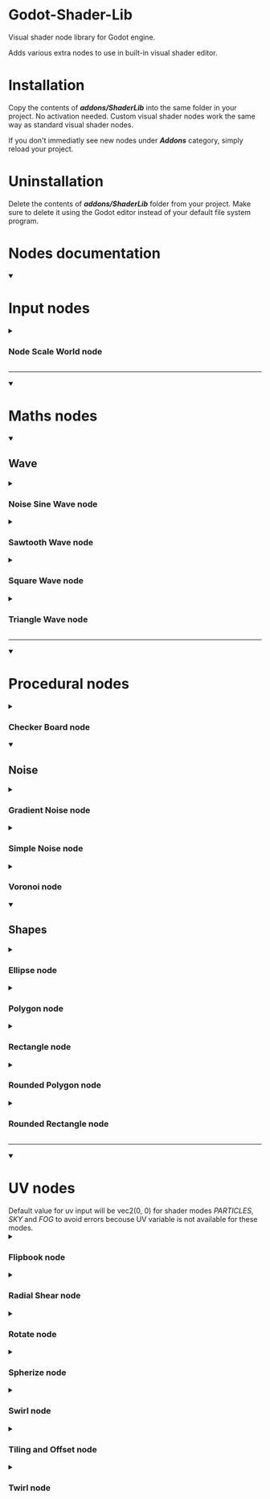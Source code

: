 # Godot-Shader-Lib
Visual shader node library for Godot engine.

Adds various extra nodes to use in built-in visual shader editor.
# Installation
Copy the contents of **_addons/ShaderLib_** into the same folder in your project. No activation needed. Custom visual shader nodes work the same way as standard visual shader nodes.

If you don't immediatly see new nodes under **_Addons_** category, simply reload your project.
# Uninstallation
Delete the contents of **_addons/ShaderLib_** folder from your project. Make sure to delete it using the Godot editor instead of your default file system program.
# Nodes documentation
<details open>
<summary><h1>Input nodes</h1></summary>
<details>
<summary><h3>Node Scale World node</h3></summary>
Provides accees to node scale in world space.
<hr>

**Outputs**
|Name|Type|Binding|Description|
|---|---|---|---|
|scale|vec3|None|Node/object scale in world space|
___
</details>
</details>
<hr>
<details open>
<summary><h1>Maths nodes</h1></summary>
<details open>
<summary><h2>Wave</h2></summary>
<details>
<summary><h3>Noise Sine Wave node</h3></summary>
Returns the sine of the value of input <b><i>in</i></b>. For variance, psuedo-random noise is added to the amplitude of the sine wave, within a range determined by input <b><i>min max</i></b>.
<hr>

**Inputs**
|Name|Type|Binding|Description|
|---|---|---|---|
|in|Dynamic vector|none|Input value|
|min max|vec2|none|Minimum and Maximum values for noise intensity|
  
**Outputs**
|Name|Type|Binding|Description|
|---|---|---|---|
|out|Dynamic vector|None|Output value|
___
</details>
<details>
<summary><h3>Sawtooth Wave node</h3></summary>
Returns a sawtooth wave from the value of input <b><i>in</i></b>. Resulting output values will be between -1 and 1.
<hr>

**Inputs**
|Name|Type|Binding|Description|
|---|---|---|---|
|in|Dynamic vector|none|Input value|
  
**Outputs**
|Name|Type|Binding|Description|
|---|---|---|---|
|out|Dynamic vector|None|Output value|
___
</details>
<details>
<summary><h3>Square Wave node</h3></summary>
Returns a square wave from the value of input <b><i>in</i></b>. Resulting output values will be between -1 and 1.
<hr>

**Inputs**
|Name|Type|Binding|Description|
|---|---|---|---|
|in|Dynamic vector|none|Input value|
  
**Outputs**
|Name|Type|Binding|Description|
|---|---|---|---|
|out|Dynamic vector|None|Output value|
___
</details>
<details>
<summary><h3>Triangle Wave node</h3></summary>
Returns a triangle wave from the value of input <b><i>in</i></b>. Resulting output values will be between -1 and 1.
<hr>

**Inputs**
|Name|Type|Binding|Description|
|---|---|---|---|
|in|Dynamic vector|none|Input value|
  
**Outputs**
|Name|Type|Binding|Description|
|---|---|---|---|
|out|Dynamic vector|None|Output value|
___
</details>
</details>
</details>
<hr>
<details open>
<summary><h1>Procedural nodes</h1></summary>
<details>
<summary><h3>Checker Board node</h3></summary>
Generates a checkerboard of alternating colors between inputs <b><i>color A</i></b> and <b><i>color B</i></b> based on input UV.
<hr>  

**Inputs**
|Name|Type|Binding|Description|
|---|---|---|---|
|uv|vec2|UV|Input UV value|
|color a|vec3|none|First checker color|
|color b|vec3|none|Second checker color|
|frequency|vec2|none|Scale of checkerboard per axis|
  
**Outputs**
|Name|Type|Binding|Description|
|---|---|---|---|
|output|vec3|None|Output checkerboard value|
___
</details>
<details open>
<summary><h2>Noise</h2></summary>
<details>
<summary><h3>Gradient Noise node</h3></summary>
Generates a gradient, or Perlin noise based on input UV. The resulting <b><i>output</i></b> values will be between -1 and 1.
<hr>

**Inputs**
|Name|Type|Binding|Description|
|---|---|---|---|
|uv|vec2|UV|Input UV value|
|scale|float|none|Noise scale|
  
**Outputs**
|Name|Type|Binding|Description|
|---|---|---|---|
|output|float|None|Output noise value|
___
</details>
<details>
<summary><h3>Simple Noise node</h3></summary>
Generates a simplex, or value noise based on input UV. The resulting <b><i>output</i></b> values will be between 0 and 1.
<hr>

**Inputs**
|Name|Type|Binding|Description|
|---|---|---|---|
|uv|vec2|UV|Input UV value|
|scale|float|none|Noise scale|
  
**Outputs**
|Name|Type|Binding|Description|
|---|---|---|---|
|output|float|None|Output noise value|
___
</details>
<details>
<summary><h3>Voronoi node</h3></summary>
Generates a Voronoi or Worley noise based on input UV. Voronoi noise is generated by calculating distances between a pixel and a lattice of points. By offsetting these points by a pseudo-random number, controlled by <b><i>angle offset</i></b>, a cluster of cells can be generated.
<hr>

**Inputs**
|Name|Type|Binding|Description|
|---|---|---|---|
|uv|vec2|UV|Input UV value|
|cell density|float|none|Density of generated cells|
|angle offset|float|none|Offset values for points|
  
**Outputs**
|Name|Type|Binding|Description|
|---|---|---|---|
|output|float|None|Output noise value|
|cells|float|None|Raw cell data|
___
</details>
</details>
<details open>
<summary><h2>Shapes</h2></summary>
<details>
<summary><h3>Ellipse node</h3></summary>
Generates an ellipse shape based on input UV at the size specified by inputs <b><i>width</i></b> and <b><i>height</i></b>. The generated shape can be offset or tiled by connecting a <b><i>TilingAndOffset</i></b> node. Note that in order to preserve the ability to offset the shape within the UV space the shape will not automatically repeat if tiled. To achieve a repeating dot effect first connect your <b><i>TilingAndOffset</i></b> output through a <b><i>Fract</i></b> node.
<hr>

**Inputs**
|Name|Type|Binding|Description|
|---|---|---|---|
|uv|vec2|UV|Input UV value|
|width|float|none|Ellipse width|
|height|float|none|Ellipse height|
  
**Outputs**
|Name|Type|Binding|Description|
|---|---|---|---|
|output|float|None|Output ellipse value|
___
</details>
<details>
<summary><h3>Polygon node</h3></summary>
Generates a regular polygon shape based on input UV at the size specified by inputs <b><i>width</i></b> and <b><i>height</i></b>. The polygon's amount of sides is determined by input <b><i>sides</i></b>. The generated shape can be offset or tiled by connecting a <b><i>TilingAndOffset</i></b> node. Note that in order to preserve the ability to offset the shape within the UV space the shape will not automatically repeat if tiled. To achieve a repeating polygon effect first connect your <b><i>TilingAndOffset</i></b> output through a <b><i>Fract</i></b> node.
<hr>

**Inputs**
|Name|Type|Binding|Description|
|---|---|---|---|
|uv|vec2|UV|Input UV value|
|sides|int|none|Number of sides of the polygon|
|width|float|none|Polygon width|
|height|float|none|Polygon height|
  
**Outputs**
|Name|Type|Binding|Description|
|---|---|---|---|
|output|float|None|Output polygon value|
___
</details>
<details>
<summary><h3>Rectangle node</h3></summary>
Generates a rectangle shape based on input UV at the size specified by inputs <b><i>width</i></b> and <b><i>height</i></b>. The generated shape can be offset or tiled by connecting a <b><i>TilingAndOffset</i></b> node. Note that in order to preserve the ability to offset the shape within the UV space the shape will not automatically repeat if tiled. To achieve a repeating rectangle effect first connect your <b><i>TilingAndOffset</i></b> output through a <b><i>Fract</i></b> node.
<hr>

**Inputs**
|Name|Type|Binding|Description|
|---|---|---|---|
|uv|vec2|UV|Input UV value|
|width|float|none|Rectangle width|
|height|float|none|Rectangle height|
  
**Outputs**
|Name|Type|Binding|Description|
|---|---|---|---|
|output|float|None|Output rectangle value|
___
</details>
<details>
<summary><h3>Rounded Polygon node</h3></summary>
Generates a rounded polygon shape based on input UV at the size specified by inputs <b><i>width</i></b> and <b><i>height</i></b>. The polygon's amount of sides is determined by input <b><i>sides</i></b>. The radius of each corner is defined by input <b><i>roundnesss</i></b>. The generated shape can be offset or tiled by connecting a <b><i>TilingAndOffset</i></b> node. Note that in order to preserve the ability to offset the shape within the UV space the shape will not automatically repeat if tiled. To achieve a repeating rounded polygon effect first connect your <b><i>TilingAndOffset</i></b> output through a <b><i>Fract</i></b> node.
<hr>

**Inputs**
|Name|Type|Binding|Description|
|---|---|---|---|
|uv|vec2|UV|Input UV value|
|width|float|none|Rounded polygon width|
|height|float|none|Rounded polygon height|
|sides|int|none|Number of sides of the polygon|
|roundness|float|none|Corner radius|
  
**Outputs**
|Name|Type|Binding|Description|
|---|---|---|---|
|output|float|None|Output rounded polygon value|
___
</details>
<details>
<summary><h3>Rounded Rectangle node</h3></summary>
Generates a rounded rectangle shape based on input UV at the size specified by inputs <b><i>width</i></b> and <b><i>height</i></b>. The radius of each corner is defined by input <b><i>radius</i></b>. The generated shape can be offset or tiled by connecting a <b><i>TilingAndOffset</i></b> node. Note that in order to preserve the ability to offset the shape within the UV space the shape will not automatically repeat if tiled. To achieve a repeating rounded rectangle effect first connect your <b><i>TilingAndOffset</i></b> output through a <b><i>Fract</i></b> node.
<hr>

**Inputs**
|Name|Type|Binding|Description|
|---|---|---|---|
|uv|vec2|UV|Input UV value|
|width|float|none|Rounded rectangle width|
|height|float|none|Rounded rectangle height|
|radius|float|none|Corner radius|
  
**Outputs**
|Name|Type|Binding|Description|
|---|---|---|---|
|output|float|None|Output rounded rectangle value|
___
</details>
</details>
</details>
<hr>
<details open>
<summary><h1>UV nodes</h1></summary>
Default value for uv input will be vec2(0, 0) for shader modes <i>PARTICLES</i>, <i>SKY</i> and <i>FOG</i> to avoid errors becouse UV variable is not available for these modes.
<details>
<summary><h3>Flipbook node</h3></summary>
Creates a flipbook, or texture sheet animation, of the UVs supplied to input UV. The amount of tiles on the sheet are defined by the values of the inputs <b><i>rows</i></b> and <b><i>columns</i></b>.
This node can be used to create a texture animation functionality, commonly used for particle effects and sprites.<br><br><i>This node is only available in shader modes SPATIAL and CANVAS ITEM.</i>
<hr>

**Inputs**
|Name|Type|Binding|Description|
|---|---|---|---|
|uv|vec2|UV|Input UV value|
|rows|int|none|Amount of horizontal tiles in texture sheet|
|columns|int|none|Amount of vertical tiles in texture sheet|
|start frame|int|none|Start tile index texture sheet|
|end frame|int|none|End tile index texture sheet|
|anim speed|float|none|Animation speed|

**Outputs**
|Name|Type|Binding|Description|
|---|---|---|---|
|uv|vec2|None|Output UV value|
___
</details>
<details>
<summary><h3>Radial Shear node</h3></summary>
Applies a radial shear warping effect similar to a wave to the value of input UV.
<hr>

**Inputs**
|Name|Type|Binding|Description|
|---|---|---|---|
|uv|vec2|UV|Input UV value|
|center|vec2|none|Center reference point|
|strength|float|none|Strength of the effect|
|offset|vec2|none|Individual channel offsets|

**Outputs**
|Name|Type|Binding|Description|
|---|---|---|---|
|uv|vec2|None|Output UV value|
___
</details>
<details>
<summary><h3>Rotate node</h3></summary>
Rotates value of input UV around a reference point defined by input <b><i>center</i></b> by the amount of input <b><i>rotation</i></b>.
<hr>

**Inputs**
|Name|Type|Binding|Description|
|---|---|---|---|
|uv|vec2|UV|Input UV value|
|center|vec2|none|Center reference point|
|rotation|float|none|Rotation amount in radians|
|use degrees|bool|none|Use degrees instead of radians for <b><i>rotation</i></b> amount|

**Outputs**
|Name|Type|Binding|Description|
|---|---|---|---|
|uv|vec2|None|Output UV value|
___
</details>
<details>
<summary><h3>Spherize node</h3></summary>
Applies a spherical warping effect similar to a fisheye camera lens to the value of input UV.
<hr>

**Inputs**
|Name|Type|Binding|Description|
|---|---|---|---|
|uv|vec2|UV|Input UV value|
|center|vec2|none|Center reference point|
|strength|float|none|Strength of the effect|
|offset|vec2|none|Individual channel offsets|

**Outputs**
|Name|Type|Binding|Description|
|---|---|---|---|
|uv|vec2|None|Output UV value|
___
</details>
<details>
<summary><h3>Swirl node</h3></summary>
Applies a swirl warping effect similar to a black hole to the value of input UV. Very similar to <b><i>Twirl node</b></i>, key difference is it uses the inverse of vector length (One minus).
<hr>

**Inputs**
|Name|Type|Binding|Description|
|---|---|---|---|
|uv|vec2|UV|Input UV value|
|center|vec2|none|Center reference point|
|strength|float|none|Strength of the effect|
|offset|vec2|none|Individual channel offsets|

**Outputs**
|Name|Type|Binding|Description|
|---|---|---|---|
|uv|vec2|None|Output UV value|
___
</details>
<details>
<summary><h3>Tiling and Offset node</h3></summary>
Tiles and offsets the value of input UV by the inputs <b><i>tiling</i></b> and <b><i>offset</i></b> respectively. This is commonly used for detail maps and scrolling textures over TIME.
<hr>

**Inputs**
|Name|Type|Binding|Description|
|---|---|---|---|
|uv|vec2|UV|Input UV value|
|tiling|vec2|none|Amount of tiling to apply per channel|
|offset|vec2|none|Amount of offset to apply per channel|

**Outputs**
|Name|Type|Binding|Description|
|---|---|---|---|
|uv|vec2|None|Output UV value|
___
</details>
<details>
<summary><h3>Twirl node</h3></summary>
Applies a twirl warping effect similar to a black hole to the value of input UV. Very similar to <b><i>Swirl node</b></i>, key difference is it uses the length of a vector.
<hr>

**Inputs**
|Name|Type|Binding|Description|
|---|---|---|---|
|uv|vec2|UV|Input UV value|
|center|vec2|none|Center reference point|
|strength|float|none|Strength of the effect|
|offset|vec2|none|Individual channel offsets|

**Outputs**
|Name|Type|Binding|Description|
|---|---|---|---|
|uv|vec2|None|Output UV value|
___
</details>
</details>